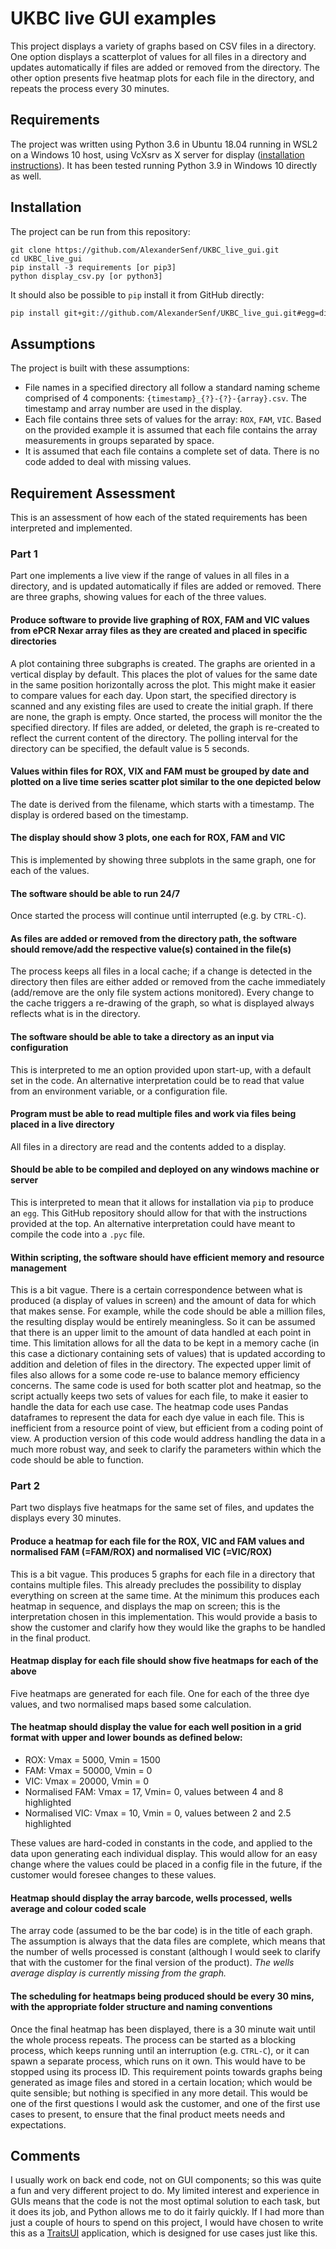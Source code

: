 # UKBC live GUI examples

This project displays a variety of graphs based on CSV files in a directory. One option displays a scatterplot of values for all files in a directory and updates automatically if files are added or removed from the directory. The other option presents five heatmap plots for each file in the directory, and repeats the process every 30 minutes.
## Requirements
The project was written using Python 3.6 in Ubuntu 18.04 running in WSL2 on a Windows 10 host, using VcXsrv as X server for display ([installation instructions](https://stackoverflow.com/questions/43397162/show-matplotlib-plots-and-other-gui-in-ubuntu-wsl1-wsl2)). It has been tested running Python 3.9 in Windows 10 directly as well.
## Installation
The project can be run from this repository:

    git clone https://github.com/AlexanderSenf/UKBC_live_gui.git
    cd UKBC_live_gui
    pip install -3 requirements [or pip3]
    python display_csv.py [or python3]
It should also be possible to `pip` install it from GitHub directly:
```bash
pip install git+git://github.com/AlexanderSenf/UKBC_live_gui.git#egg=display_csv
```
## Assumptions
The project is built with these assumptions:

 - File names in a specified directory all follow a standard naming scheme comprised of 4 components: `{timestamp}_{?}-{?}-{array}.csv`.  The timestamp and array number are used in the display.
 - Each file contains three sets of values for the array: `ROX`, `FAM`, `VIC`. Based on the provided example it is assumed that each file contains the array measurements in groups separated by space.
 - It is assumed that each file contains a complete set of data. There is no code added to deal with missing values.
## Requirement Assessment
This is an assessment of how each of the stated requirements has been interpreted and implemented.
### Part 1
Part one implements a live view if the range of values in all files in a directory, and is updated automatically if files are added or removed. There are three graphs, showing values for each of the three values.
#### Produce software to provide live graphing of ROX, FAM and VIC values from ePCR Nexar array files as they are created and placed in specific directories
A plot containing three subgraphs is created. The graphs are oriented in a vertical display by default. This places the plot of values for the same date in the same position horizontally across the plot. This might make it easier to compare values for each day.
Upon start, the specified directory is scanned and any existing files are used to create the initial graph. If there are none, the graph is empty.
Once started, the process will monitor the the specified directory. If files are added, or deleted, the graph is re-created to reflect the current content of the directory.
The polling interval for the directory can be specified, the default value is 5 seconds.
#### Values within files for ROX, VIX and FAM must be grouped by date and plotted on a live time series scatter plot similar to the one depicted below
The date is derived from the filename, which starts with a timestamp. The display is ordered based on the timestamp.
#### The display should show 3 plots, one each for ROX, FAM and VIC
This is implemented by showing three subplots in the same graph, one for each of the values.
#### The software should be able to run 24/7
Once started the process will continue until interrupted (e.g. by `CTRL-C`).
#### As files are added or removed from the directory path, the software should remove/add the respective value(s) contained in the file(s)
The process keeps all files in a local cache; if a change is detected in the directory  then files are either added or removed from the cache immediately (add/remove are the only file system actions monitored).
Every change to the cache triggers a re-drawing of the graph, so what is displayed always reflects what is in the directory.
#### The software should be able to take a directory as an input via configuration
This is interpreted to me an option provided upon start-up, with a default set in the code. An alternative interpretation could be to read that value from an environment variable, or a configuration file. 
#### Program must be able to read multiple files and work via files being placed in a live directory
All files in a directory are read and the contents added to a display.
#### Should be able to be compiled and deployed on any windows machine or server
This is interpreted to mean that it allows for installation via `pip` to produce an `egg`. This GitHub repository should allow for that with the instructions provided at the top. An alternative interpretation could have meant to compile the code into a `.pyc` file.
#### Within scripting, the software should have efficient memory and resource management
This is a bit vague. There is a certain correspondence between what is produced (a display of values in screen) and the amount of data for which that makes sense. For example, while the code should be able a million files, the resulting display would be entirely meaningless. So it can be assumed that there is an upper limit to the amount of data handled at each point in time. This limitation allows for all the data to be kept in a memory cache (in this case a dictionary containing sets of values) that is updated according to addition and deletion of files in the directory. 
The expected upper limit of files also allows for a some code re-use to balance memory efficiency concerns. The same code is used for both scatter plot and heatmap, so the script actually keeps two sets of values for each file, to make it easier to handle the data for each use case. The heatmap code uses Pandas dataframes to represent the data for each dye value in each file. This is inefficient from a resource point of view, but efficient from a coding point of view.
A production version of this code would address handling the data in a much more robust way, and seek to clarify the parameters within which the code should be able to function.
### Part 2
Part two displays five heatmaps for the same set of files, and updates the displays every 30 minutes.
#### Produce a heatmap for each file for the ROX, VIC and FAM values and normalised FAM (=FAM/ROX) and normalised VIC (=VIC/ROX)
This is a bit vague. This produces 5 graphs for each file in a directory that contains multiple files. This already precludes the possibility to display everything on screen at the same time. At the minimum this produces each heatmap in sequence, and displays the map on screen; this is the interpretation chosen in this implementation.
This would provide a basis to show the customer and clarify how they would like the graphs to be handled in the final product.
#### Heatmap display for each file should show five heatmaps for each of the above
Five heatmaps are generated for each file. One for each of the three dye values, and two normalised maps based some calculation.
#### The heatmap should display the value for each well position in a grid format with upper and lower bounds as defined below:
* ROX: Vmax = 5000, Vmin = 1500
* FAM: Vmax = 50000, Vmin = 0
* VIC: Vmax = 20000, Vmin = 0
* Normalised FAM: Vmax = 17, Vmin= 0, values between 4 and 8 highlighted
* Normalised VIC: Vmax = 10, Vmin = 0, values between 2 and 2.5 highlighted

These values are hard-coded in constants in the code, and applied to the data upon generating each individual display. This would allow for an easy change where the values could be placed in a config file in the future, if the customer would foresee changes to these values. 
#### Heatmap should display the array barcode, wells processed, wells average and colour coded scale
The array code (assumed to be the bar code) is in the title of each graph. The assumption is always that the data files are complete, which means that the number of wells processed is constant (although I would seek to clarify that with the customer for the final version of the product). 
*The wells average display is currently missing from the graph.*
#### The scheduling for heatmaps being produced should be every 30 mins, with the appropriate folder structure and naming conventions
Once the final heatmap has been displayed, there is a 30 minute wait until the whole process repeats. The process can be started as a blocking process, which keeps running until an interruption (e.g. `CTRL-C`), or it can spawn a separate process, which runs on it own. This would have to be stopped using its process ID.
This requirement points towards graphs being generated as image files and stored in a certain location; which would be quite sensible; but nothing is specified in any more detail. This would be one of the first questions I would ask the customer, and one of the first use cases to present, to ensure that the final product meets needs and expectations.
## Comments
I usually work on back end code, not on GUI components; so this was quite a fun and very different project to do. My limited interest and experience in GUIs means that the code is not the most optimal solution to each task, but it does its job, and Python allows me to do it fairly quickly. If I had more than just a couple of hours to spend on this project, I would have chosen to write this as a [TraitsUI](https://github.com/enthought/traitsui) application, which is designed for use cases just like this.